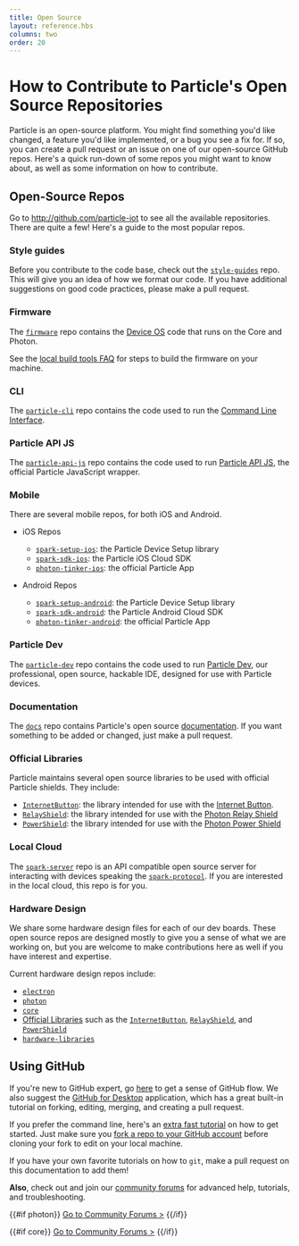 ```yaml
---
title: Open Source
layout: reference.hbs
columns: two
order: 20
---
```


# How to Contribute to Particle's Open Source Repositories

Particle is an open-source platform. You might find something you'd like changed, a feature you'd like implemented, or a bug you see a fix for. If so, you can create a pull request or an issue on one of our open-source GitHub repos. Here's a quick run-down of some repos you might want to know about, as well as some information on how to contribute.

## Open-Source Repos

Go to http://github.com/particle-iot to see all the available repositories. There are quite a few! Here's a guide to the most popular repos.


### Style guides

Before you contribute to the code base, check out the [`style-guides`](https://github.com/particle-iot/style-guides) repo. This will give you an idea of how we format our code. If you have additional suggestions on good code practices, please make a pull request.


### Firmware

The [`firmware`](https://github.com/particle-iot/firmware) repo contains
the [Device OS](/reference/firmware) code that runs on the Core and Photon.

See the [local build tools FAQ](/faq/particle-tools/local-build) for steps to build the firmware on your machine.


### CLI

The [`particle-cli`](https://github.com/particle-iot/particle-cli) repo contains the code used to run the [Command Line Interface](/guide/tools-and-features/cli).


### Particle API JS

The [`particle-api-js`](https://github.com/particle-iot/particle-api-js) repo contains the code used to run [Particle API JS](/reference/javascript), the official Particle JavaScript wrapper.


### Mobile

There are several mobile repos, for both iOS and Android.

- iOS Repos
   - [`spark-setup-ios`](https://github.com/particle-iot/spark-setup-ios): the Particle Device Setup library
   - [`spark-sdk-ios`](https://github.com/particle-iot/spark-sdk-ios): the Particle iOS Cloud SDK
   - [`photon-tinker-ios`](https://github.com/particle-iot/photon-tinker-ios): the official Particle App

- Android Repos
   - [`spark-setup-android`](https://github.com/particle-iot/spark-setup-android): the Particle Device Setup library
   - [`spark-sdk-android`](https://github.com/particle-iot/spark-sdk-android): the Particle Android Cloud SDK
   - [`photon-tinker-android`](https://github.com/particle-iot/photon-tinker-android): the official Particle App


### Particle Dev

The [`particle-dev`](https://github.com/particle-iot/particle-dev) repo contains the code used to run [Particle Dev](/guide/tools-and-features/dev), our professional, open source, hackable IDE, designed for use with Particle devices.


### Documentation

The [`docs`](https://github.com/particle-iot/docs) repo contains Particle's open source [documentation](/guide/getting-started/intro). If you want something to be added or changed, just make a pull request.


### Official Libraries

Particle maintains several open source libraries to be used with official Particle shields. They include:

- [`InternetButton`](https://github.com/particle-iot/InternetButton): the library intended for use with the [Internet Button](/datasheets/particle-shields/#internet-button).
- [`RelayShield`](https://github.com/particle-iot/RelayShield): the library intended for use with the [Photon Relay Shield](/datasheets/particle-shields/#relay-shield)
- [`PowerShield`](https://github.com/particle-iot/PowerShield): the library intended for use with the [Photon Power Shield](/datasheets/particle-shields/#power-shield)


### Local Cloud

The [`spark-server`](https://github.com/particle-iot/spark-server) repo is an API compatible open source server for interacting with devices speaking the [`spark-protocol`](https://github.com/particle-iot/spark-protocol). If you are interested in the local cloud, this repo is for you.


### Hardware Design

We share some hardware design files for each of our dev boards. These open source repos are designed mostly to give you a sense of what we are working on, but you are welcome to make contributions here as well if you have interest and expertise.

Current hardware design repos include:
- [`electron`](https://github.com/particle-iot/electron)
- [`photon`](https://github.com/particle-iot/photon)
- [`core`](https://github.com/particle-iot/core)
- [Official Libraries](#official-libraries) such as the [`InternetButton`](https://github.com/particle-iot/InternetButton), [`RelayShield`](https://github.com/particle-iot/RelayShield), and [`PowerShield`](https://github.com/particle-iot/PowerShield)
- [`hardware-libraries`](https://github.com/particle-iot/hardware-libraries)


## Using GitHub

If you're new to GitHub expert, go [here](https://guides.github.com/introduction/flow/index.html) to get a sense of GitHub flow. We also suggest the [GitHub for Desktop](https://desktop.github.com/) application, which has a great built-in tutorial on forking, editing, merging, and creating a pull request.

If you prefer the command line, here's an [extra fast tutorial](http://rogerdudler.github.io/git-guide/) on how to get started. Just make sure you [fork a repo to your GitHub account](https://help.github.com/articles/fork-a-repo/) before cloning your fork to edit on your local machine.

If you have your own favorite tutorials on how to `git`, make a pull request on this documentation to add them!

**Also**, check out and join our [community forums](http://community.particle.io/) for advanced help, tutorials, and troubleshooting.

{{#if photon}}
[Go to Community Forums >](http://community.particle.io/c/troubleshooting)
{{/if}}

{{#if core}}
[Go to Community Forums >](http://community.particle.io/c/troubleshooting)
{{/if}}
